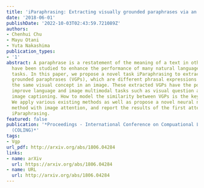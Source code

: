 ```yaml
---
title: 'iParaphrasing: Extracting visually grounded paraphrases via an image'
date: '2018-06-01'
publishDate: '2022-10-03T02:43:59.721089Z'
authors:
- Chenhui Chu
- Mayu Otani
- Yuta Nakashima
publication_types:
- '1'
abstract: A paraphrase is a restatement of the meaning of a text in other words. Paraphrases
  have been studied to enhance the performance of many natural language processing
  tasks. In this paper, we propose a novel task iParaphrasing to extract visually
  grounded paraphrases (VGPs), which are different phrasal expressions describing
  the same visual concept in an image. These extracted VGPs have the potential to
  improve language and image multimodal tasks such as visual question answering and
  image captioning. How to model the similarity between VGPs is the key of iParaphrasing.
  We apply various existing methods as well as propose a novel neural network-based
  method with image attention, and report the results of the first attempt toward
  iParaphrasing.
featured: false
publication: '*Proceedings - International Conference on Compuational Linguistics
  (COLING)*'
tags:
- Vgp
url_pdf: http://arxiv.org/abs/1806.04284
links:
- name: arXiv
  url: https://arxiv.org/abs/1806.04284
- name: URL
  url: http://arxiv.org/abs/1806.04284
---
```


